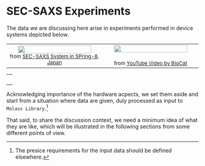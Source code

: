 # SEC-SAXS Experiments

The data we are discussing here arise in experiments performed in device systems depicted below.

<table>
<tr align="center">
<td width="50%"><img src="../../_static/images/spring8-secsaxs-system.jpg" width="90%"><br>
<small>from <a href="https://new.spring8.or.jp/index.php/home/2021-03-23-05-27-47/2-uncategorised/327-sec-saxs">SEC-SAXS System in SPring-8, Japan</a></small>
</td>
<td><img src="../../_static/images/secsaxs-devices.jpg" width="90%"><br><br>
<small>from <a href="https://www.youtube.com/watch?v=aoth3Fq7DCE">YouTube Video by BioCat</a></small>
</td>
</tr>
</table>
<table><tr><td>
<br>
<!-- this is just a trick for spacing because just placing <br> seems to break footnotes -->
</td></tr></table>

Acknowledging importance of the hardware acpects, we set them aside and start from a situation where data are given, duly processed as input to `Molass Library`.[^1]

That said, to share the discussion context, we need a minimum idea of what they are like, which will be illustrated in the following sections from some different points of view.

[^1]: The presice requirements for the input data should be defined elsewhere.
